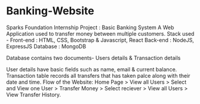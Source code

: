 # Banking-Website
Sparks Foundation Internship Project : Basic Banking System
A Web Application used to transfer money between multiple customers.
Stack used - Front-end : HTML, CSS, Bootstrap & Javascript, React Back-end : NodeJS, ExpressJS Database : MongoDB

Database contains two documents- Users details & Transaction details 

User details have basic fields such as name, email & current balance.
Transaction table records all transfers that has taken palce along with their date and time.
Flow of the Website: Home Page > View all Users > Select and View one User > Transfer Money > Select reciever > View all Users > View Transfer History.
